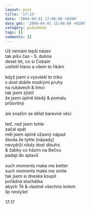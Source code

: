 ```yaml
---
layout: post
title: '17:13'
date: '2004-04-01 17:00:00 +0200'
date_gmt: '2004-04-01 15:00:00 +0200'
category: podvědomí
tags: []
comments: []
---
```

<p>Už nemám lepší název<br>
tak píšu čas - 5. dubna<br>
deset let, co si Cobain<br>
ustřelil hlavu a všem to říkám<br>
<br>když jsem s vysvlekl to triko<br>
s dost dobře modrými pruhy<br>
na rukávech &amp; límci<br>
tak jsem zjistil<br>
že jsem úplně bledý &amp; pomalu<br>
průsvitný<br>
<br>ale snažím se dělat barevné věci<br>
<br>teď, než jsem tohle<br>
začal spát<br>
měl jsem úplně úžasný nápad<br>
škoda že tyhle [nápady]<br>
nevydrží nikdy dost dlouho<br>
&amp; žabky co házím na Bečvu<br>
padají do splavů<br>
<br>such moments make me better<br>
such moments make me smile<br>
tak jsem si dneska koupil<br>
pořádná sluchátka<br>
abych Tě &amp; vlastně všechno kolem<br>
líp neslyšel<br>
<br>17:17</p>
